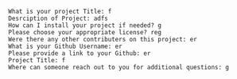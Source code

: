 
      What is your project Title: f
      Desrciption of Project: adfs
      How can I install your project if needed? g
      Please choose your appropriate license? reg
      Were there any other contributers on this project: er
      What is your Github Username: er
      Please provide a link to your Github: er
      Project Title: f
      Where can someone reach out to you for additional questions: g
    